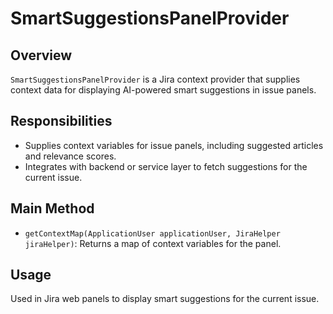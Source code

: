# SmartSuggestionsPanelProvider

## Overview

`SmartSuggestionsPanelProvider` is a Jira context provider that supplies context data for displaying AI-powered smart suggestions in issue panels.

## Responsibilities

- Supplies context variables for issue panels, including suggested articles and relevance scores.
- Integrates with backend or service layer to fetch suggestions for the current issue.

## Main Method

- `getContextMap(ApplicationUser applicationUser, JiraHelper jiraHelper)`: Returns a map of context variables for the panel.

## Usage

Used in Jira web panels to display smart suggestions for the current issue.

